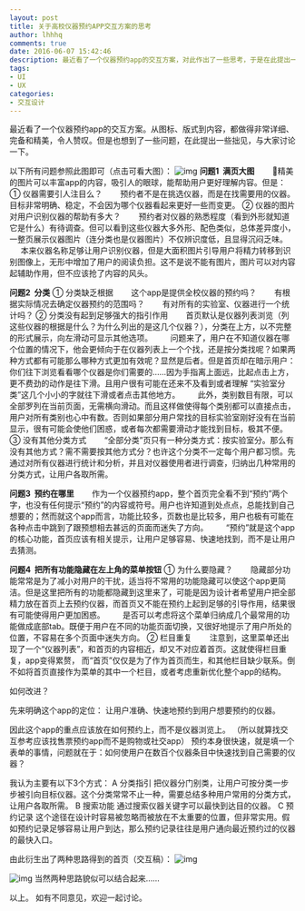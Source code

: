 ```yaml
---
layout: post
title: 关于高校仪器预约APP交互方案的思考
author: lhhhq
comments: true
date: 2016-06-07 15:42:46
description: 最近看了一个仪器预约app的交互方案，对此作出了一些思考，于是在此提出一些拙见，与大家讨论一下。
tags:
- UI
- UX
categories:
- 交互设计
---
```


最近看了一个仪器预约app的交互方案。从图标、版式到内容，都做得非常详细、完备和精美，令人赞叹。但是也想到了一些问题，在此提出一些拙见，与大家讨论一下。

以下所有问题参照此图即可（点击可看大图）：
![img](http://ce.sysu.edu.cn/hope/UploadFiles/image/jpg/201606/20160607154654547.jpg)
**问题1  满页大图**
       精美的图片可以丰富app的内容，吸引人的眼球，能帮助用户更好理解内容。但是：
① 仪器需要引人注目么？
       预约者不是在挑选仪器，而是在找需要用的仪器。目标非常明确、稳定，不会因为哪个仪器看起来更好一些而变更。
② 仪器的图片对用户识别仪器的帮助有多大？
       预约者对仪器的熟悉程度（看到外形就知道它是什么）有待调查。但可以看到这些仪器大多外形、配色类似，总体差异度小，一整页展示仪器图片（连分类也是仪器图片）不仅辨识度低，且显得沉闷乏味。
       本来仪器名称足够让用户识别仪器，但是大面积图片引导用户将精力转移到识别图像上，无形中增加了用户的阅读负担。这不是说不能有图片，图片可以对内容起辅助作用，但不应该抢了内容的风头。

**问题2  分类**
① 分类缺乏根据
       这个app是提供全校仪器的预约吗？
       有根据实际情况去确定仪器预约的范围吗？
       有对所有的实验室、仪器进行一个统计吗？
② 分类没有起到足够强大的指引作用
       首页默认是仪器列表浏览（列这些仪器的根据是什么？为什么列出的是这几个仪器？），分类在上方，以不完整的形式展示，向左滑动可显示其他选项。
       问题来了，用户在不知道仪器在哪个位置的情况下，他会更倾向于在仪器列表上一个个找，还是按分类找呢？如果两种方式都有可能那么哪种方式更加有效呢？显然是后者。但是首页却在暗示用户：你们往下浏览看看哪个仪器是你们需要的……因为手指离上面远，比起点击上方，更不费劲的动作是往下滑。且用户很有可能在还来不及看到或者理解 “实验室分类”这几个小小的字就往下滑或者点击其他地方。
       此外，类别数目有限，可以全部罗列在当前页面，无需横向滑动。而且这样做使得每个类别都可以直接点击，用户对所有类别也心中有数。否则如果部分用户常找的目标实验室刚好没有在当前显示，很有可能会使他们困惑，或者每次都需要滑动才能找到目标，极其不便。
③ 没有其他分类方式
       “全部分类”页只有一种分类方式：按实验室分。那么有没有其他方式？需不需要按其他方式分？也许这个分类不一定每个用户都习惯。先通过对所有仪器进行统计和分析，并且对仪器使用者进行调查，归纳出几种常用的分类方式，让用户各取所需。

**问题3  预约在哪里**
       作为一个仪器预约app，整个首页完全看不到“预约”两个字，也没有任何提示“预约”的内容或符号。用户也许知道到处点点，总能找到自己想要的；然而就这个app而言，功能比较多，页数也是比较多，用户也极有可能在各种点击中跳到了跟预想相去甚远的页面而迷失了方向。
       “预约”就是这个app的核心功能，首页应该有相关提示，让用户足够容易、快速地找到，而不是让用户去猜测。

**问题4  把所有功能隐藏在左上角的菜单按钮**
① 为什么要隐藏？
       隐藏部分功能常常是为了减小对用户的干扰，适当将不常用的功能隐藏可以使这个app更简洁。但是这里把所有的功能都隐藏到这里来了，可能是因为设计者希望用户把全部精力放在首页上去预约仪器，而首页又不能在预约上起到足够的引导作用，结果很有可能使得用户更加困惑。
       是否可以考虑将这个菜单归纳成几个最常用的功能做成底部tab。既便于用户在不同的功能页面切换，又很好地提示了用户所处的位置，不容易在多个页面中迷失方向。
② 栏目重复
       注意到，这里菜单还出现了一个“仪器列表”，和首页的内容相近，却又不对应着首页。这就使得栏目重复，app变得累赘， 而“首页”仅仅是为了作为首页而生，和其他栏目缺少联系。倒不如将首页直接作为菜单的其中一个栏目，或者考虑重新优化整个app的结构。

如何改进？

先来明确这个app的定位：
让用户准确、快速地预约到用户想要预约的仪器。

因此这个app的重点应该放在如何预约上，而不是仪器浏览上。
（所以就算找交互参考应该找售票预约app而不是购物或社交app）
预约本身很快速，就是填一个表单的事情，问题就在于：如何使用户在数百个仪器条目中快速找到自己需要的仪器？

我认为主要有以下3个方式：
A 分类指引
把仪器分门别类，让用户可按分类一步步被引向目标仪器。这个分类常常不止一种，需要总结多种用户常用的分类方式，让用户各取所需。
B 搜索功能
通过搜索仪器关键字可以最快到达目的仪器。
C 预约记录
这个途径在设计时容易被忽略而被放在不太重要的位置，但非常实用。假如预约记录足够容易让用户到达，那么预约记录往往是用户通向最近预约过的仪器的最快入口。

由此衍生出了两种思路得到的首页（交互稿）：
![img](http://ce.sysu.edu.cn/hope/UploadFiles/image/jpg/201606/20160607155120278.jpg)

![img](http://ce.sysu.edu.cn/hope/UploadFiles/image/jpg/201606/20160607155120886.jpg)
当然两种思路貌似可以结合起来……

以上。
如有不同意见，欢迎一起讨论。
